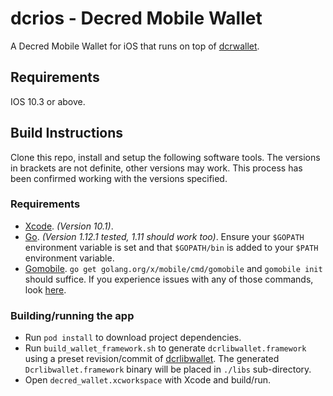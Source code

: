 # dcrios - Decred Mobile Wallet

A Decred Mobile Wallet for iOS that runs on top of [dcrwallet](https://github.com/decred/dcrwallet).

## Requirements

IOS 10.3 or above.

## Build Instructions
Clone this repo, install and setup the following software tools. The versions in brackets are not definite, other versions may work. This process has been confirmed working with the versions specified.

### Requirements
- [Xcode](https://developer.apple.com/xcode/). _(Version 10.1)_.
- [Go](http://golang.org/doc/install). _(Version 1.12.1 tested, 1.11 should work too)_. Ensure your `$GOPATH` environment variable is set and that `$GOPATH/bin` is added to your `$PATH` environment variable.
- [Gomobile](https://github.com/golang/go/wiki/Mobile#tools). `go get golang.org/x/mobile/cmd/gomobile` and `gomobile init` should suffice. If you experience issues with any of those commands, look [here](https://github.com/golang/go/issues).

### Building/running the app
- Run `pod install` to download project dependencies.
- Run `build_wallet_framework.sh` to generate `dcrlibwallet.framework` using a preset revision/commit of [dcrlibwallet](https://github.com/raedahgroup/dcrlibwallet). The generated `Dcrlibwallet.framework` binary will be placed in `./libs` sub-directory.
- Open `decred_wallet.xcworkspace` with Xcode and build/run.
